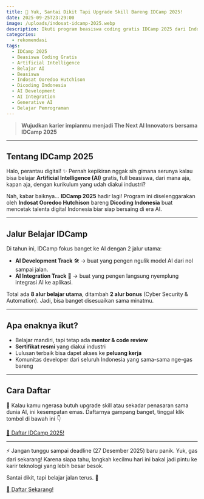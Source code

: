 ```yaml
---
title: 🚀 Yuk, Santai Dikit Tapi Upgrade Skill Bareng IDCamp 2025!
date: 2025-09-25T23:29:00
image: /uploads/indosat-idcamp-2025.webp
description: Ikuti program beasiswa coding gratis IDCamp 2025 dari Indosat Ooredoo Hutchison & Dicoding. Fokus ke Artificial Intelligence dengan 8 alur belajar + 2 bonus track. Daftar lewat link referral ini dan mulai perjalanan jadi inovator AI masa depan. Santai dikit, tapi upgrade skill jalan terus!
categories:
  - rekomendasi
tags:
  - IDCamp 2025
  - Beasiswa Coding Gratis
  - Artificial Intelligence
  - Belajar AI
  - Beasiswa
  - Indosat Ooredoo Hutchison
  - Dicoding Indonesia
  - AI Development
  - AI Integration
  - Generative AI
  - Belajar Pemrograman
---
```


> **Wujudkan karier impianmu menjadi The Next AI Innovators bersama IDCamp 2025**

---

## Tentang IDCamp 2025

Halo, perantau digital! ✨
Pernah kepikiran nggak sih gimana serunya kalau bisa belajar **Artificial Intelligence (AI)** gratis, full beasiswa, dari mana aja, kapan aja, dengan kurikulum yang udah diakui industri?

Nah, kabar baiknya… **IDCamp 2025** hadir lagi!
Program ini diselenggarakan oleh **Indosat Ooredoo Hutchison** bareng **Dicoding Indonesia** buat mencetak talenta digital Indonesia biar siap bersaing di era AI.

---

## Jalur Belajar IDCamp

Di tahun ini, IDCamp fokus banget ke AI dengan 2 jalur utama:

- **AI Development Track** 🛠️ → buat yang pengen ngulik model AI dari nol sampai jalan.
- **AI Integration Track** 🔗 → buat yang pengen langsung nyemplung integrasi AI ke aplikasi.

Total ada **8 alur belajar utama**, ditambah **2 alur bonus** (Cyber Security & Automation). Jadi, bisa banget disesuaikan sama minatmu.

---

## Apa enaknya ikut?

- Belajar mandiri, tapi tetap ada **mentor & code review**
- **Sertifikat resmi** yang diakui industri
- Lulusan terbaik bisa dapet akses ke **peluang kerja**
- Komunitas developer dari seluruh Indonesia yang sama-sama nge-gas bareng

---

## Cara Daftar

🎯 Kalau kamu ngerasa butuh upgrade skill atau sekadar penasaran sama dunia AI, ini kesempatan emas.
Daftarnya gampang banget, tinggal klik tombol di bawah ini 👇

<p class="mt-6 text-center">
  <a 
    href="https://s.id/daftarIDCamp2025"
    class="inline-block bg-[#f07f48] text-white font-semibold px-6 py-3 rounded-full shadow hover:bg-[#d96a36] transition"
    > 🚀 Daftar IDCamp 2025!
  </a>
</p>

---

⚡ Jangan tunggu sampai deadline (27 Desember 2025) baru panik. Yuk, gas dari sekarang!
Karena siapa tahu, langkah kecilmu hari ini bakal jadi pintu ke karir teknologi yang lebih besar besok.

Santai dikit, tapi belajar jalan terus. 🚀

<p class="mt-6"> 
  <a 
    href="https://s.id/daftarIDCamp2025"
    class="inline-block bg-[#f07f48] text-white font-semibold px-6 py-3 rounded-full shadow hover:bg-[#d96a36] transition"
    > 🚀 Daftar Sekarang!
  </a>
</p>
